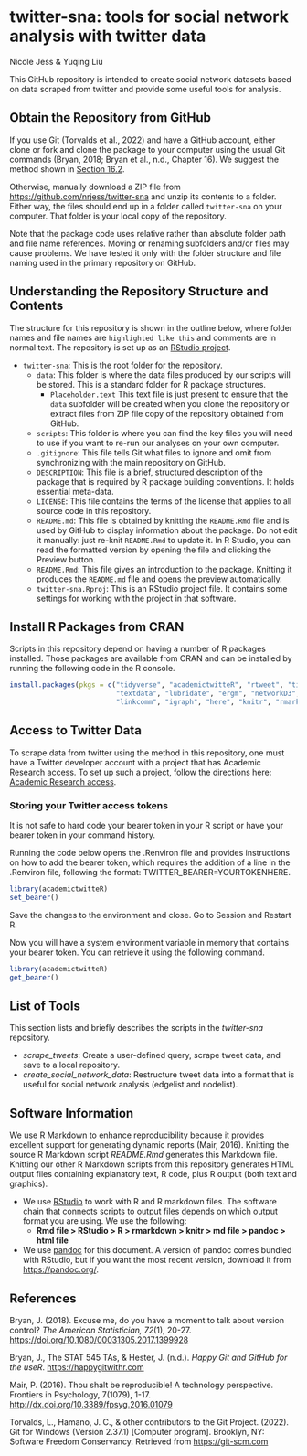 twitter-sna: tools for social network analysis with twitter data
================
Nicole Jess & Yuqing Liu

<!-- README.md is generated from README.Rmd. Please edit that file -->

This GitHub repository is intended to create social network datasets
based on data scraped from twitter and provide some useful tools for
analysis.

## Obtain the Repository from GitHub

If you use Git (Torvalds et al., 2022) and have a GitHub account, either
clone or fork and clone the package to your computer using the usual Git
commands (Bryan, 2018; Bryan et al., n.d., Chapter 16). We suggest the
method shown in [Section
16.2](https://happygitwithr.com/existing-github-first.html#git-clone-usethis-rstudio).

Otherwise, manually download a ZIP file from
<https://github.com/nrjess/twitter-sna> and unzip its contents to a
folder. Either way, the files should end up in a folder called
`twitter-sna` on your computer. That folder is your local copy of the
repository.

Note that the package code uses relative rather than absolute folder
path and file name references. Moving or renaming subfolders and/or
files may cause problems. We have tested it only with the folder
structure and file naming used in the primary repository on GitHub.

## Understanding the Repository Structure and Contents

The structure for this repository is shown in the outline below, where
folder names and file names are `highlighted like this` and comments are
in normal text. The repository is set up as an [RStudio
project](https://support.rstudio.com/hc/en-us/articles/200526207-Using-RStudio-Projects).

- `twitter-sna`: This is the root folder for the repository.
  - `data`: This folder is where the data files produced by our scripts
    will be stored. This is a standard folder for R package structures.
    - `Placeholder.text` This text file is just present to ensure that
      the `data` subfolder will be created when you clone the repository
      or extract files from ZIP file copy of the repository obtained
      from GitHub.
  - `scripts`: This folder is where you can find the key files you will
    need to use if you want to re-run our analyses on your own computer.
  - `.gitignore`: This file tells Git what files to ignore and omit from
    synchronizing with the main repository on GitHub.
  - `DESCRIPTION`: This file is a brief, structured description of the
    package that is required by R package building conventions. It holds
    essential meta-data.
  - `LICENSE`: This file contains the terms of the license that applies
    to all source code in this repository.
  - `README.md`: This file is obtained by knitting the `README.Rmd` file
    and is used by GitHub to display information about the package. Do
    not edit it manually: just re-knit `README.Rmd` to update it. In R
    Studio, you can read the formatted version by opening the file and
    clicking the Preview button.
  - `README.Rmd`: This file gives an introduction to the package.
    Knitting it produces the `README.md` file and opens the preview
    automatically.
  - `twitter-sna.Rproj`: This is an RStudio project file. It contains
    some settings for working with the project in that software.

## Install R Packages from CRAN

Scripts in this repository depend on having a number of R packages
installed. Those packages are available from CRAN and can be installed
by running the following code in the R console.

``` r
install.packages(pkgs = c("tidyverse", "academictwitteR", "rtweet", "tidytags",
                          "textdata", "lubridate", "ergm", "networkD3", 
                          "linkcomm", "igraph", "here", "knitr", "rmarkdown"))
```

## Access to Twitter Data

To scrape data from twitter using the method in this repository, one
must have a Twitter developer account with a project that has Academic
Research access. To set up such a project, follow the directions here:
[Academic Research
access](https://developer.twitter.com/en/products/twitter-api/academic-research).

### Storing your Twitter access tokens

It is not safe to hard code your bearer token in your R script or have
your bearer token in your command history.

Running the code below opens the .Renviron file and provides
instructions on how to add the bearer token, which requires the addition
of a line in the .Renviron file, following the format:
TWITTER_BEARER=YOURTOKENHERE.

``` r
library(academictwitteR)
set_bearer()
```

Save the changes to the environment and close. Go to Session and Restart
R.

Now you will have a system environment variable in memory that contains
your bearer token. You can retrieve it using the following command.

``` r
library(academictwitteR)
get_bearer()
```

## List of Tools

This section lists and briefly describes the scripts in the
*twitter-sna* repository.

- *scrape_tweets*: Create a user-defined query, scrape tweet data, and
  save to a local repository.
- *create_social_network_data*: Restructure tweet data into a format
  that is useful for social network analysis (edgelist and nodelist).

## Software Information

We use R Markdown to enhance reproducibility because it provides
excellent support for generating dynamic reports (Mair, 2016). Knitting
the source R Markdown script *README.Rmd* generates this Markdown file.
Knitting our other R Markdown scripts from this repository generates
HTML output files containing explanatory text, R code, plus R output
(both text and graphics).

- We use [RStudio](www.rstudio.org) to work with R and R markdown files.
  The software chain that connects scripts to output files depends on
  which output format you are using. We use the following:
  - **Rmd file \> RStudio \> R \> rmarkdown \> knitr \> md file \>
    pandoc \> html file**
- We use [pandoc](https://pandoc.org) for this document. A version of
  pandoc comes bundled with RStudio, but if you want the most recent
  version, download it from <https://pandoc.org/>.

## References

Bryan, J. (2018). Excuse me, do you have a moment to talk about version
control? *The American Statistician, 72*(1), 20-27.
<https://doi.org/10.1080/00031305.2017.1399928>

Bryan, J., The STAT 545 TAs, & Hester, J. (n.d.). *Happy Git and GitHub
for the useR*. <https://happygitwithr.com>

Mair, P. (2016). Thou shalt be reproducible! A technology perspective.
Frontiers in Psychology, 7(1079), 1-17.
<http://dx.doi.org/10.3389/fpsyg.2016.01079>

Torvalds, L., Hamano, J. C., & other contributors to the Git Project.
(2022). Git for Windows (Version 2.37.1) \[Computer program\]. Brooklyn,
NY: Software Freedom Conservancy. Retrieved from <https://git-scm.com>
